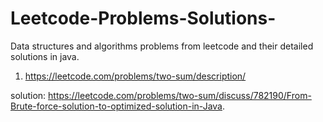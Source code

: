 # Leetcode-Problems-Solutions-
Data structures and algorithms problems from leetcode and their detailed solutions in java.


1. https://leetcode.com/problems/two-sum/description/

solution:  https://leetcode.com/problems/two-sum/discuss/782190/From-Brute-force-solution-to-optimized-solution-in-Java.
